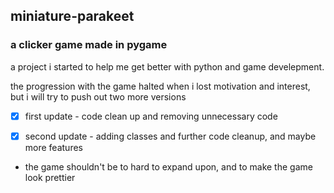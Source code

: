 ## miniature-parakeet
### a clicker game made in pygame

a project i started to help me get better with python and game develepment.

the progression with the game halted when i lost motivation and interest, but i will try to push out two more versions

-[x] first update - code clean up and removing unnecessary code

-[x] second update - adding classes and further code cleanup, and maybe more features
 
- the game shouldn't be to hard to expand upon, and to make the game look prettier
